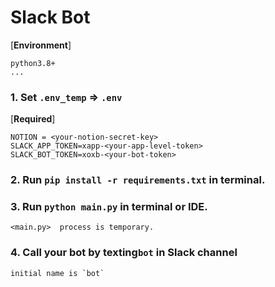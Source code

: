# Slack Bot

[**Environment**]
~~~
python3.8+
...
~~~

### 1. Set `.env_temp` => `.env`

[**Required**]
~~~
NOTION = <your-notion-secret-key>
SLACK_APP_TOKEN=xapp-<your-app-level-token>
SLACK_BOT_TOKEN=xoxb-<your-bot-token>
~~~

### 2. Run `pip install -r requirements.txt` in terminal.
    
    
### 3. Run `python main.py` in terminal or IDE.

    <main.py>  process is temporary.
    
### 4. Call your bot by texting`bot` in Slack channel
    
    initial name is `bot`